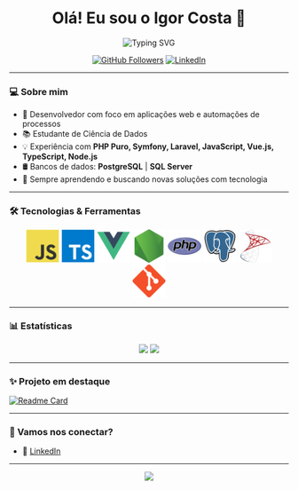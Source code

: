 <h1 align="center">Olá! Eu sou o Igor Costa 👋</h1>

<p align="center">
  <img src="https://readme-typing-svg.herokuapp.com?font=Fira+Code&weight=500&size=24&pause=1000&color=1D9BF0&center=true&vCenter=true&width=435&lines=Desenvolvedor+Fullstack;Apaixonado+por+tecnologia;Entusiasta+de+dados+e+automação" alt="Typing SVG" />
</p>

<p align="center">
  <a href="https://github.com/igor-costa02"><img src="https://img.shields.io/github/followers/igor-costa02?label=Seguidores&style=social" alt="GitHub Followers"></a>
  <a href="https://www.linkedin.com/in/igor-costa-07799b331"><img src="https://img.shields.io/badge/LinkedIn-Conectar-blue?logo=linkedin&style=flat" alt="LinkedIn"></a>
</p>

---

### 💻 Sobre mim

- 💼 Desenvolvedor com foco em aplicações web e automações de processos  
- 📚 Estudante de Ciência de Dados  
- 💡 Experiência com **PHP Puro, Symfony, Laravel, JavaScript, Vue.js, TypeScript, Node.js**  
- 🛢️ Bancos de dados: **PostgreSQL** | **SQL Server**  
- 🚀 Sempre aprendendo e buscando novas soluções com tecnologia  

---
<p align="center">

### 🛠️ Tecnologias & Ferramentas

<p align="center">
  <img src="https://raw.githubusercontent.com/devicons/devicon/master/icons/javascript/javascript-original.svg" alt="JavaScript" width="60" height="60" />
  <img src="https://raw.githubusercontent.com/devicons/devicon/master/icons/typescript/typescript-original.svg" alt="TypeScript" width="60" height="60" />
  <img src="https://raw.githubusercontent.com/devicons/devicon/master/icons/vuejs/vuejs-original.svg" alt="Vue.js" width="60" height="60" />
  <img src="https://raw.githubusercontent.com/devicons/devicon/master/icons/nodejs/nodejs-original.svg" alt="Node.js" width="60" height="60" />
  <img src="https://raw.githubusercontent.com/devicons/devicon/master/icons/php/php-original.svg" alt="PHP" width="60" height="60" />
  <img src="https://raw.githubusercontent.com/devicons/devicon/master/icons/postgresql/postgresql-original.svg" alt="PostgreSQL" width="60" height="60" />
  <img src="https://raw.githubusercontent.com/devicons/devicon/master/icons/microsoftsqlserver/microsoftsqlserver-original.svg" alt="SQL Server" width="60" height="60" />
  <img src="https://raw.githubusercontent.com/devicons/devicon/master/icons/git/git-original.svg" alt="Git" width="60" height="60" />
</p>


---

### 📊 Estatísticas

<p align="center">
  <img width="48%" src="https://github-readme-stats.vercel.app/api?username=igor-costa02&show_icons=true&theme=tokyonight&count_private=true" />
  <img width="48%" src="https://github-readme-streak-stats.herokuapp.com/?user=igor-costa02&theme=tokyonight" />
</p>

---

### ✨ Projeto em destaque

[![Readme Card](https://github-readme-stats.vercel.app/api/pin/?username=igor-costa02&repo=controle-financeiro&theme=tokyonight)](https://github.com/igor-costa02/controle-financeiro)

---


### 🤝 Vamos nos conectar?

- 💼 [LinkedIn](https://www.linkedin.com/in/igor-costa-07799b331)

---

<p align="center">
  <img src="https://user-images.githubusercontent.com/74038190/212757911-6c0fcb02-93a6-4143-8f05-e7f1dc665384.gif" width="600" />
</p>
